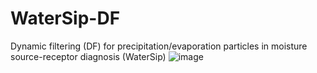 # WaterSip-DF
Dynamic filtering (DF) for precipitation/evaporation particles in moisture source-receptor diagnosis (WaterSip)
![image](https://github.com/user-attachments/assets/392b1629-2d3f-4752-b3b9-40cafbd1662f)
